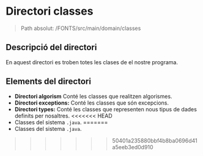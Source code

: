 # Directori classes

> Path absolut: /FONTS/src/main/domain/classes

## Descripció del directori
En aquest directori es troben totes les clases de el nostre programa.

## Elements del directori

- **Directori algorism**
Conté les classes que realitzen algorismes.
- **Directori exceptions:**
Conté les classes que són excepcions.
- **Directori types:**
Conté les classes que representen nous tipus de dades definits per nosaltres.
<<<<<<< HEAD
- Classes del sistema `.java`.
=======
- Classes del sistema `.java`.
>>>>>>> 50401a235880bbf4b8ba0696d41a5eeb3ed0d910
